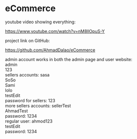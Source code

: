 # eCommerce


youtube video showing everything:

https://www.youtube.com/watch?v=nM8llOpuS-Y


project link on GitHub:

https://github.com/AhmadDalao/eCommerce


admin account works in both the admin page and user website: <br>
admin <br>
123
<br>
sellers accounts:
sasa <br>
SoSo <br>
Sami <br>
lolo <br>
testEdit <br>
password for sellers: 123
<br>
more sellers accounts:
sellerTest <br>
AhmadTest <br>
password: 1234
<br>
regular user:
ahmod123 <br>
testEdit <br>
password: 1234

